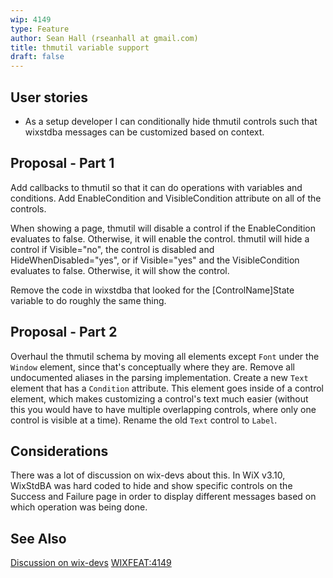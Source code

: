 ```yaml
---
wip: 4149
type: Feature
author: Sean Hall (rseanhall at gmail.com)
title: thmutil variable support
draft: false
---
```


## User stories

* As a setup developer I can conditionally hide thmutil controls such that wixstdba messages can be customized based on context.


## Proposal - Part 1

Add callbacks to thmutil so that it can do operations with variables and conditions.
Add EnableCondition and VisibleCondition attribute on all of the controls.

When showing a page, thmutil will disable a control if the EnableCondition evaluates to false.  Otherwise, it will enable the control.
thmutil will hide a control if Visible="no", the control is disabled and HideWhenDisabled="yes", or if Visible="yes" and the VisibleCondition evaluates to false.  Otherwise, it will show the control.

Remove the code in wixstdba that looked for the [ControlName]State variable to do roughly the same thing.


## Proposal - Part 2

Overhaul the thmutil schema by moving all elements except `Font` under the `Window` element, since that's conceptually where they are.
Remove all undocumented aliases in the parsing implementation.
Create a new `Text` element that has a `Condition` attribute.
This element goes inside of a control element, which makes customizing a control's text much easier
(without this you would have to have multiple overlapping controls, where only one control is visible at a time).  Rename the old `Text` control to `Label`.


## Considerations

There was a lot of discussion on wix-devs about this.
In WiX v3.10, WixStdBA was hard coded to hide and show specific controls on the Success and Failure page in order to display different messages based on which operation was being done.


## See Also
[Discussion on wix-devs](http://windows-installer-xml-wix-toolset.687559.n2.nabble.com/WIXFEAT-4149-Add-UninstallSuccess-page-to-WixStdBA-td7594480.html)
[WIXFEAT:4149](http://wixtoolset.org/issues/4149/)
